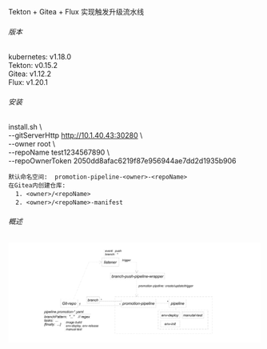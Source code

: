 Tekton + Gitea + Flux 实现触发升级流水线

###### *版本*
kubernetes: v1.18.0  
Tekton: v0.15.2  
Gitea: v1.12.2  
Flux: v1.20.1  


###### *安装*
install.sh \  
--gitServerHttp http://10.1.40.43:30280 \  
--owner root \  
--repoName test1234567890 \  
--repoOwnerToken 2050dd8afac6219f87e956944ae7dd2d1935b906

`默认命名空间:  promotion-pipeline-<owner>-<repoName>`  
`在Gitea内创建仓库: `  
`  1. <owner>/<repoName>`  
`  2. <owner>/<repoName>-manifest`  


###### *概述*

![概述.png](https://raw.githubusercontent.com/1449312219/pipeline/master/general.png)
